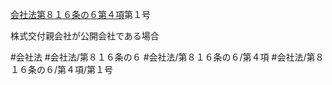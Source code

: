 [会社法第８１６条の６第４項](会社法＿＿＿＿第８１６条の６第４項)第１号

株式交付親会社が公開会社である場合


#会社法
#会社法/第８１６条の６
#会社法/第８１６条の６/第４項
#会社法/第８１６条の６/第４項/第１号
